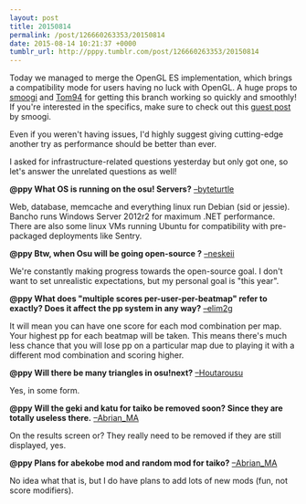 ```yaml
---
layout: post
title: 20150814
permalink: /post/126660263353/20150814
date: 2015-08-14 10:21:37 +0000
tumblr_url: http://pppy.tumblr.com/post/126660263353/20150814
---
```

Today we managed to merge the OpenGL ES implementation, which brings a compatibility mode for users having no luck with OpenGL. A huge props to [smoogi](https://osu.ppy.sh/u/smoogipooo) and [Tom94](https://osu.ppy.sh/u/tom94) for getting this branch working so quickly and smoothly! If you're interested in the specifics, make sure to check out this [guest post](http://blog.ppy.sh/post/126507986673/20150812) by smoogi.

Even if you weren't having issues, I'd highly suggest giving cutting-edge another try as performance should be better than ever.

I asked for infrastructure-related questions yesterday but only got one, so let's answer the unrelated questions as well!

**@ppy What OS is running on the osu! Servers?** [–byteturtle](http://twitter.com/byteturtle/statuses/631795619238125568)

Web, database, memcache and everything linux run Debian (sid or jessie). Bancho runs Windows Server 2012r2 for maximum .NET performance. There are also some linux VMs running Ubuntu for compatibility with pre-packaged deployments like Sentry.


**@ppy Btw, when Osu will be going open-source ?** [–neskeii](http://twitter.com/neskeii/statuses/632128648829632512)

We're constantly making progress towards the open-source goal. I don't want to set unrealistic expectations, but my personal goal is "this year".

**@ppy What does "multiple scores per-user-per-beatmap" refer to exactly? Does it affect the pp system in any way?** [–elim2g](http://twitter.com/elim2g/statuses/631986042342518784)

It will mean you can have one score for each mod combination per map. Your highest pp for each beatmap will be taken. This means there's much less chance that you will lose pp on a particular map due to playing it with a different mod combination and scoring higher.

**@ppy Will there be many triangles in osu!next?** [–Houtarousu](http://twitter.com/Houtarousu/statuses/631886887523893248)

Yes, in some form.

**@ppy Will the geki and katu for taiko be removed soon? Since they are totally useless there.** [–Abrian_MA](http://twitter.com/Abrian_MA/statuses/631853679419592706)

On the results screen or? They really need to be removed if they are still displayed, yes.

**@ppy Plans for abekobe mod and random mod for taiko?** [–Abrian_MA](http://twitter.com/Abrian_MA/statuses/631811396368334848)

No idea what that is, but I do have plans to add lots of new mods (fun, not score modifiers).